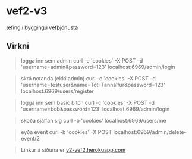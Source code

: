 # vef2-v3
æfing í byggingu vefþjónusta

## Virkni
> logga inn sem admin
> curl -c 'cookies' -X POST -d 'username=admin&password=123' localhost:6969/admin/login

> skrá notanda (ekki admin)
> curl -c 'cookies' -X POST -d 'username=testuser&name=Tóti Tannálfur&password=123' localhost:6969/users/register

> logga inn sem basic bitch
> curl -c 'cookies' -X POST -d 'username=bob&password=123' localhost:6969/admin/login

> skoða sjálfan sig
> curl -b 'cookies' localhost:6969/users/me

> eyða event
> curl -b 'cookies' -X POST localhost:6969/admin/delete-event/2


>Linkur á síðuna er [v2-vef2.herokuapp.com](https://v3-vef2.herokuapp.com/)